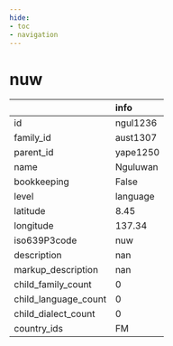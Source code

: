 ```yaml
---
hide:
- toc
- navigation
---
```

# nuw
|                      | info     |
|:---------------------|:---------|
| id                   | ngul1236 |
| family_id            | aust1307 |
| parent_id            | yape1250 |
| name                 | Nguluwan |
| bookkeeping          | False    |
| level                | language |
| latitude             | 8.45     |
| longitude            | 137.34   |
| iso639P3code         | nuw      |
| description          | nan      |
| markup_description   | nan      |
| child_family_count   | 0        |
| child_language_count | 0        |
| child_dialect_count  | 0        |
| country_ids          | FM       |
